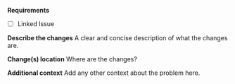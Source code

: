**Requirements**
- [ ] Linked Issue

**Describe the changes**
A clear and concise description of what the changes are.

**Change(s) location**
Where are the changes?

**Additional context**
Add any other context about the problem here.
